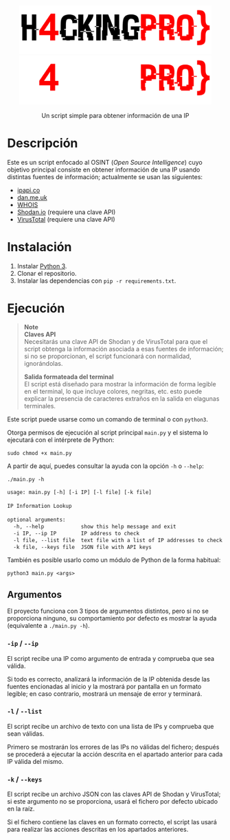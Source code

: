 <div align="center">
    <p>
        <img src=".github/readme/h4cking-pro light.png#gh-light-mode-only" alt="H4 logo (claro)" width="450" />
        <img src=".github/readme/h4cking-pro dark.png#gh-dark-mode-only" alt="H4 logo (oscuro)" width="450" />
    </p>
    Un script simple para obtener información de una IP
</div>


# Descripción

Este es un script enfocado al OSINT (*Open Source Intelligence*) cuyo objetivo
principal consiste en obtener información de una IP usando distintas fuentes de
información; actualmente se usan las siguientes:

- [ipapi.co](https://ipapi.co)
- [dan.me.uk](https://dan.me.uk)
- [WHOIS](https://es.wikipedia.org/wiki/WHOIS)
- [Shodan.io](https://shodan.io) (requiere una clave API)
- [VirusTotal](https://virustotal.com) (requiere una clave API)


# Instalación

1. Instalar [Python 3](https://www.python.org/downloads).
2. Clonar el repositorio.
3. Instalar las dependencias con `pip -r requirements.txt`.


# Ejecución

> **Note**  
> **Claves API**  
> Necesitarás una clave API de Shodan y de VirusTotal para que el script obtenga la
> información asociada a esas fuentes de información; si no se proporcionan, el script
> funcionará con normalidad, ignorándolas.
> 
> **Salida formateada del terminal**  
> El script está diseñado para mostrar la información de forma legible en el terminal,
> lo que incluye colores, negritas, etc. esto puede explicar la presencia de caracteres
> extraños en la salida en elagunas terminales.

Este script puede usarse como un comando de terminal o con `python3`.

Otorga permisos de ejecución al script principal `main.py` y el sistema lo ejecutará
con el intérprete de Python:

```shell
sudo chmod +x main.py
```

A partir de aquí, puedes consultar la ayuda con la opción `-h` o `--help`:

```shell
./main.py -h
```

```
usage: main.py [-h] [-i IP] [-l file] [-k file]

IP Information Lookup

optional arguments:
  -h, --help            show this help message and exit
  -i IP, --ip IP        IP address to check
  -l file, --list file  text file with a list of IP addresses to check
  -k file, --keys file  JSON file with API keys
```

También es posible usarlo como un módulo de Python de la forma habitual:

```shelll
python3 main.py <args>
```

## Argumentos

El proyecto funciona con 3 tipos de argumentos distintos, pero si no se proporciona
ninguno, su comportamiento por defecto es mostrar la ayuda (equivalente a `./main.py -h`).

### `-ip` / `--ip`

El script recibe una IP como argumento de entrada y comprueba que sea válida.

Si todo es correcto, analizará la información de la IP obtenida desde las fuentes
encionadas al inicio y la mostrará por pantalla en un formato legible; en caso
contrario, mostrará un mensaje de error y terminará.

### `-l` / `--list`

El script recibe un archivo de texto con una lista de IPs y comprueba que sean válidas.

Primero se mostrarán los errores de las IPs no válidas del fichero; después se procederá
a ejecutar la acción descrita en el apartado anterior para cada IP válida del mismo.

### `-k` / `--keys`

El script recibe un archivo JSON con las claves API de Shodan y VirusTotal; si este
argumento no se proporciona, usará el fichero por defecto ubicado en la raíz.

Si el fichero contiene las claves en un formato correcto, el script las usará para
realizar las acciones descritas en los apartados anteriores.
